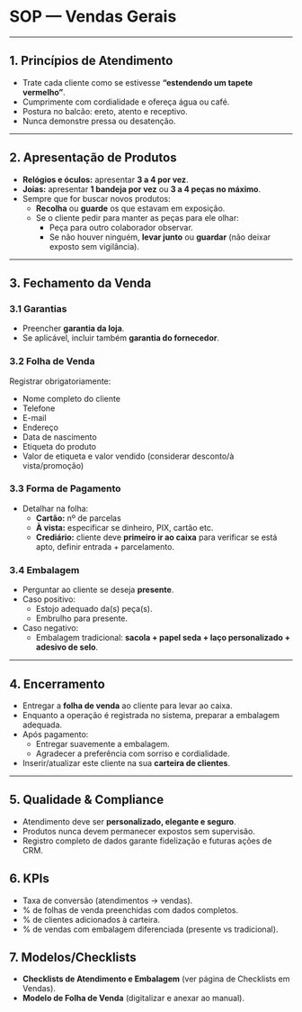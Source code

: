 # SOP — Vendas Gerais

---

## 1. Princípios de Atendimento
- Trate cada cliente como se estivesse **“estendendo um tapete vermelho”**.  
- Cumprimente com cordialidade e ofereça água ou café.  
- Postura no balcão: ereto, atento e receptivo.  
- Nunca demonstre pressa ou desatenção.  

---

## 2. Apresentação de Produtos
- **Relógios e óculos:** apresentar **3 a 4 por vez**.  
- **Joias:** apresentar **1 bandeja por vez** ou **3 a 4 peças no máximo**.  
- Sempre que for buscar novos produtos:
    - **Recolha** ou **guarde** os que estavam em exposição.  
  - Se o cliente pedir para manter as peças para ele olhar:
    - Peça para outro colaborador observar.  
    - Se não houver ninguém, **levar junto** ou **guardar** (não deixar exposto sem vigilância).  

---

## 3. Fechamento da Venda
### 3.1 Garantias
- Preencher **garantia da loja**.  
- Se aplicável, incluir também **garantia do fornecedor**.  

### 3.2 Folha de Venda
Registrar obrigatoriamente:
- Nome completo do cliente  
- Telefone  
- E-mail  
- Endereço  
- Data de nascimento  
- Etiqueta do produto  
- Valor de etiqueta e valor vendido (considerar desconto/à vista/promoção)  

### 3.3 Forma de Pagamento
- Detalhar na folha:
  - **Cartão:** nº de parcelas  
  - **À vista:** especificar se dinheiro, PIX, cartão etc.  
  - **Crediário:** cliente deve **primeiro ir ao caixa** para verificar se está apto, definir entrada + parcelamento.  

### 3.4 Embalagem
- Perguntar ao cliente se deseja **presente**.  
- Caso positivo:
  - Estojo adequado da(s) peça(s).  
  - Embrulho para presente.  
- Caso negativo:
  - Embalagem tradicional: **sacola + papel seda + laço personalizado + adesivo de selo**.  

---

## 4. Encerramento
- Entregar a **folha de venda** ao cliente para levar ao caixa.  
- Enquanto a operação é registrada no sistema, preparar a embalagem adequada.  
- Após pagamento:
  - Entregar suavemente a embalagem.  
  - Agradecer a preferência com sorriso e cordialidade.  
- Inserir/atualizar este cliente na sua **carteira de clientes**.  

---

## 5. Qualidade & Compliance
- Atendimento deve ser **personalizado, elegante e seguro**.  
- Produtos nunca devem permanecer expostos sem supervisão.  
- Registro completo de dados garante fidelização e futuras ações de CRM.  

## 6. KPIs
- Taxa de conversão (atendimentos → vendas).  
- % de folhas de venda preenchidas com dados completos.  
- % de clientes adicionados à carteira.  
- % de vendas com embalagem diferenciada (presente vs tradicional).  

## 7. Modelos/Checklists
- **Checklists de Atendimento e Embalagem** (ver página de Checklists em Vendas).  
- **Modelo de Folha de Venda** (digitalizar e anexar ao manual).  
